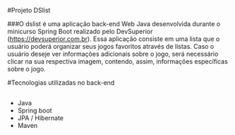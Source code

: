 #Projeto DSlist

###O dslist é uma aplicação back-end Web Java desenvolvida durante o minicurso Spring Boot realizado pelo DevSuperior
(https://devsuperior.com.br). Essa aplicação consiste em uma lista que o usuário poderá organizar seus jogos favoritos
através de listas. Caso o usuário deseje ver informações adicionais sobre o jogo, será necessário clicar na sua respectiva
imagem, contendo, assim, informações específicas sobre o jogo.

#Tecnologias utilizadas no back-end
##
- Java
- Spring boot
- JPA / Hibernate
- Maven

  
